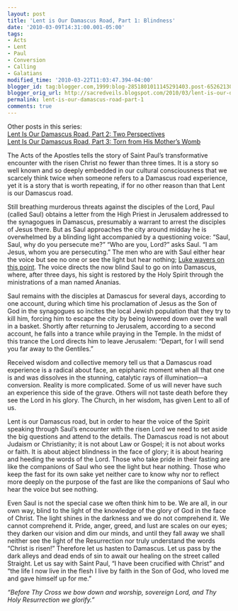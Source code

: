 ```yaml
---
layout: post
title: 'Lent is Our Damascus Road, Part 1: Blindness'
date: '2010-03-09T14:31:00.001-05:00'
tags:
- Acts
- Lent
- Paul
- Conversion
- Calling
- Galatians
modified_time: '2010-03-22T11:03:47.394-04:00'
blogger_id: tag:blogger.com,1999:blog-2851801011145291403.post-652621308578647393
blogger_orig_url: http://sacredveils.blogspot.com/2010/03/lent-is-our-damascus-road-part-1.html
permalink: lent-is-our-damascus-road-part-1
comments: true
---
```


Other posts in this series:  
[Lent Is Our Damascus Road, Part 2: Two Perspectives](/lent-is-our-damascus-road-part-2)  
[Lent Is Our Damascus Road, Part 3: Torn from His Mother’s Womb](/lent-is-our-damascus-road-part-3)

The Acts of the Apostles tells the story of Saint Paul’s transformative encounter with the risen Christ no fewer than three times. It is a story so well known and so deeply embedded in our cultural consciousness that we scarcely think twice when someone refers to a Damascus road experience, yet it is a story that is worth repeating, if for no other reason than that Lent is our Damascus road.

Still breathing murderous threats against the disciples of the Lord, Paul (called Saul) obtains a letter from the High Priest in Jerusalem addressed to the synagogues in Damascus, presumably a warrant to arrest the disciples of Jesus there. But as Saul approaches the city around midday he is overwhelmed by a blinding light accompanied by a questioning voice: “Saul, Saul, why do you persecute me?” “Who are you, Lord?” asks Saul. “I am Jesus, whom you are persecuting.” The men who are with Saul either hear the voice but see no one or see the light but hear nothing; [Luke wavers on this point](http://maer.vidanovaphilly.org/2009/12/19/acts-9-7-and-22-9-did-they-hear-the-voice-or-not/). The voice directs the now blind Saul to go on into Damascus, where, after three days, his sight is restored by the Holy Spirit through the ministrations of a man named Ananias.

Saul remains with the disciples at Damascus for several days, according to one account, during which time his proclamation of Jesus as the Son of God in the synagogues so incites the local Jewish population that they try to kill him, forcing him to escape the city by being lowered down over the wall in a basket. Shortly after returning to Jerusalem, according to a second account, he falls into a trance while praying in the Temple. In the midst of this trance the Lord directs him to leave Jerusalem: “Depart, for I will send you far away to the Gentiles.”

<!--excerpt.start-->Received wisdom and collective memory tell us that a Damascus road experience is a radical about face, an epiphanic moment when all that one is and was dissolves in the stunning, catalytic rays of illumination—a conversion. Reality is more complicated. Some of us will never have such an experience this side of the grave. Others will not taste death before they see the Lord in his glory. The Church, in her wisdom, has given Lent to all of us.<!--excerpt.end-->

Lent is our Damascus road, but in order to hear the voice of the Spirit speaking through Saul’s encounter with the risen Lord we need to set aside the big questions and attend to the details. The Damascus road is not about Judaism or Christianity; it is not about Law or Gospel; it is not about works or faith. It is about abject blindness in the face of glory; it is about hearing and heeding the words of the Lord. Those who take pride in their fasting are like the companions of Saul who see the light but hear nothing. Those who keep the fast for its own sake yet neither care to know why nor to reflect more deeply on the purpose of the fast are like the companions of Saul who hear the voice but see nothing.

Even Saul is not the special case we often think him to be. We are all, in our own way, blind to the light of the knowledge of the glory of God in the face of Christ. The light shines in the darkness and we do not comprehend it. We cannot comprehend it. Pride, anger, greed, and lust are scales on our eyes; they darken our vision and dim our minds, and until they fall away we shall neither see the light of the Resurrection nor truly understand the words “Christ is risen!” Therefore let us hasten to Damascus. Let us pass by the dark alleys and dead ends of sin to await our healing on the street called Straight. Let us say with Saint Paul, “I have been crucified with Christ” and “the life I now live in the flesh I live by faith in the Son of God, who loved me and gave himself up for me.”

*“Before Thy Cross we bow down and worship, sovereign Lord, and Thy Holy Resurrection we glorify.”*